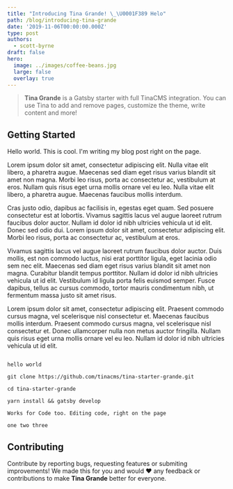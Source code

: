 ```yaml
---
title: "Introducing Tina Grande! \_\U0001F389 Helo"
path: /blog/introducing-tina-grande
date: '2019-11-06T00:00:00.000Z'
type: post
authors:
  - scott-byrne
draft: false
hero:
  image: ../images/coffee-beans.jpg
  large: false
  overlay: true
---
```

> **Tina Grande** is a Gatsby starter with full TinaCMS integration. You can use Tina to add and remove pages, customize the theme, write content and more!

## Getting Started

Hello world. This is cool. I'm writing my blog post right on the page. 

Lorem ipsum dolor sit amet, consectetur adipiscing elit. Nulla vitae elit libero, a pharetra augue. Maecenas sed diam eget risus varius blandit sit amet non magna. Morbi leo risus, porta ac consectetur ac, vestibulum at eros. Nullam quis risus eget urna mollis ornare vel eu leo. Nulla vitae elit libero, a pharetra augue. Maecenas faucibus mollis interdum.

Cras justo odio, dapibus ac facilisis in, egestas eget quam. Sed posuere consectetur est at lobortis. Vivamus sagittis lacus vel augue laoreet rutrum faucibus dolor auctor. Nullam id dolor id nibh ultricies vehicula ut id elit. Donec sed odio dui. Lorem ipsum dolor sit amet, consectetur adipiscing elit. Morbi leo risus, porta ac consectetur ac, vestibulum at eros.

Vivamus sagittis lacus vel augue laoreet rutrum faucibus dolor auctor. Duis mollis, est non commodo luctus, nisi erat porttitor ligula, eget lacinia odio sem nec elit. Maecenas sed diam eget risus varius blandit sit amet non magna. Curabitur blandit tempus porttitor. Nullam id dolor id nibh ultricies vehicula ut id elit. Vestibulum id ligula porta felis euismod semper. Fusce dapibus, tellus ac cursus commodo, tortor mauris condimentum nibh, ut fermentum massa justo sit amet risus.

Lorem ipsum dolor sit amet, consectetur adipiscing elit. Praesent commodo cursus magna, vel scelerisque nisl consectetur et. Maecenas faucibus mollis interdum. Praesent commodo cursus magna, vel scelerisque nisl consectetur et. Donec ullamcorper nulla non metus auctor fringilla. Nullam quis risus eget urna mollis ornare vel eu leo. Nullam id dolor id nibh ultricies vehicula ut id elit.

```shell-session

hello world

git clone https://github.com/tinacms/tina-starter-grande.git

cd tina-starter-grande

yarn install && gatsby develop

Works for Code too. Editing code, right on the page
```

    one two three

## Contributing

Contribute by reporting bugs, requesting features or submiting improvements! We made this for you and would ❤️ any feedback or contributions to make **Tina Grande** better for everyone.